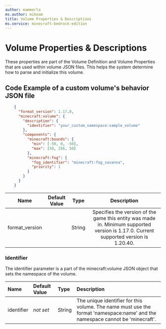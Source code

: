 ```yaml
---
author: mammerla
ms.author: mikeam
title: Volume Properties & Descriptions
ms.service: minecraft-bedrock-edition
---
```


# Volume Properties & Descriptions

These properties are part of the Volume Definition and Volume Properties that are used within volume JSON files. This helps the system determine how to parse and initialize this volume.

## Code Example of a custom volume's behavior JSON file

```json
    {
      "format_version": 1.17.0,
      "minecraft:volume": {
        "description": {
          "identifier": "your_custom_namespace:sample_volume"
        },
        "components": {
          "minecraft:bounds": {
            "min": [-50, 0, -50],
            "max": [50, 256, 50]
          },
          "minecraft:fog": {
            "fog_identifier": "minecraft:fog_savanna",
            "priority": 1
          }
        }
      }
    }
```

| Name| Default Value| Type| Description |
|:-----------:|:-----------:|:-----------:|:-----------:|
| format_version| | String| Specifies the version of the game this entity was made in. Minimum supported version is 1.17.0. Current supported version is 1.20.40. |

### Identifier

The identifier parameter is a part of the minecraft:volume JSON object that sets the namespace of the volume.

|Name |Default Value  |Type  |Description  |
|:----------|:----------|:----------|:----------|
|identifier|*not set* | String|  The unique identifier for this volume. The name must use the format 'namespace:name' and the namespace cannot be 'minecraft'.|
